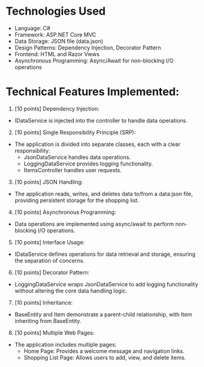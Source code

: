 # Technologies Used
* Language: C#
* Framework: ASP.NET Core MVC
* Data Storage: JSON file (data.json)
* Design Patterns: Dependency Injection, Decorator Pattern
* Frontend: HTML and Razor Views
* Asynchronous Programming: Async/Await for non-blocking I/O operations

# Technical Features Implemented:
1. [10 points] Dependency Injection:
* IDataService is injected into the controller to handle data operations.

2. [10 points] Single Responsibility Principle (SRP):
- The application is divided into separate classes, each with a clear responsibility:
  - JsonDataService handles data operations.
  - LoggingDataService provides logging functionality.
  - ItemsController handles user requests.

3. [10 points] JSON Handling:
* The application reads, writes, and deletes data to/from a data.json file, providing persistent storage for the shopping list.

4. [10 points] Asynchronous Programming:
* Data operations are implemented using async/await to perform non-blocking I/O operations.

5. [10 points] Interface Usage:
* IDataService defines operations for data retrieval and storage, ensuring the separation of concerns.

6. [10 points] Decorator Pattern:
* LoggingDataService wraps JsonDataService to add logging functionality without altering the core data handling logic.

7. [10 points] Inheritance:
* BaseEntity and Item demonstrate a parent-child relationship, with Item inheriting from BaseEntity.

8. [10 points] Multiple Web Pages:
* The application includes multiple pages:
  - Home Page: Provides a welcome message and navigation links.
  - Shopping List Page: Allows users to add, view, and delete items.
